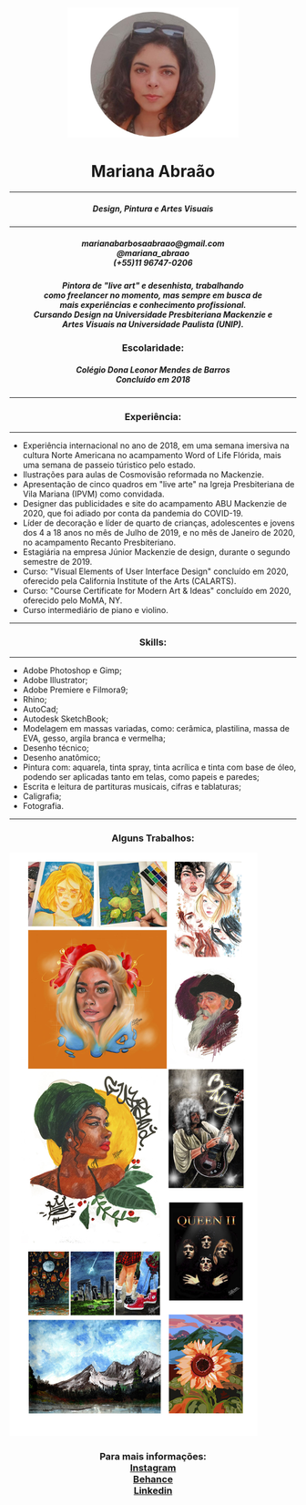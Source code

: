 
<html lang="pt-br">
<head>
</head>
<body>
    <p style="text-align:center;">
        <img src="eu.jpg" width="300"/>
    </p>
       <h1 style="text-align:center;"> Mariana Abraão</h1>
 <hr/>
       <h5 style="text-align:center;">Design, Pintura e Artes Visuais</h5>
<hr/>
<h5 style="text-align: center;">marianabarbosaabraao@gmail.com<br/>@mariana_abraao<br/>(+55)11 96747-0206</h5>
<h5 style="text-align: center;">Pintora de "live art" e desenhista, trabalhando<br/>como <i>freelancer</i> no momento, mas sempre em busca de<br/>mais experiências e conhecimento profissional.
    <br/>Cursando Design na Universidade Presbiteriana Mackenzie e 
    <br/>Artes Visuais na Universidade Paulista (UNIP).</h5>
<h3 style="text-align: center;"><b>Escolaridade:</b></h3>
<h5 style="text-align: center;">
Colégio Dona Leonor Mendes de Barros<br/>
Concluído em 2018
</h5>
<hr/>
<h3 style="text-align: center;"><b>Experiência:</b></h3>
<hr/>
<ul>
    <li>Experiência internacional no ano de 2018, em uma semana imersiva na cultura Norte Americana no acampamento Word of Life Flórida, mais uma semana de passeio túristico pelo estado. </li>
    <li>Ilustrações para aulas de Cosmovisão reformada no Mackenzie.</li>
    <li>Apresentação de cinco quadros em "live arte" na Igreja Presbiteriana de Vila Mariana (IPVM) como convidada.</li>
    <li>Designer das publicidades e site do acampamento ABU Mackenzie de 2020, que foi adiado por conta da pandemia do COVID-19. </li>
    <li>Líder de decoração e líder de quarto de crianças, adolescentes e jovens dos 4 a 18 anos no mês de Julho de 2019, e no mês de Janeiro de 2020, no acampamento Recanto Presbiteriano.</li>
    <li>Estagiária na empresa Júnior Mackenzie de design, durante o segundo semestre de 2019.</li>
    <li>Curso: "Visual Elements of User Interface Design" concluído em 2020, oferecido pela California Institute of the Arts (CALARTS).</li>
    <li>Curso: "Course Certificate for Modern Art & Ideas" concluído em 2020, oferecido pelo MoMA, NY.</li>
    <li>Curso intermediário de piano e violino. </li>
</ul>
<hr/>
<h3 style="text-align: center;"><b>Skills:</b></h3>
<hr/>
<ul>
    <li>Adobe Photoshop e Gimp;</li>
    <li>Adobe Illustrator;</li>
    <li>Adobe Premiere e Filmora9;</li>
    <li>Rhino;</li>
    <li>AutoCad;</li>
    <li>Autodesk SketchBook;</li>
    <li>Modelagem em massas variadas, como: cerâmica, plastilina, massa de EVA, gesso, argila branca e vermelha;</li>
    <li>Desenho técnico;</li>
    <li>Desenho anatômico;</li>
    <li>Pintura com: aquarela, tinta spray, tinta acrílica e tinta com base de óleo, podendo ser aplicadas tanto em telas, como papeis e paredes;</li>
    <li>Escrita e leitura de partituras musicais, cifras e tablaturas;</li>
    <li>Caligrafia;</li>
    <li>Fotografia.</li>
</ul>
<hr/>
<h3 style="text-align: center;"><b>Alguns Trabalhos:</b></h3>
<img src="port.jpg"/>
<h3 style="text-align: center;"><b>Para mais informações:</b><br/>
<a href="https://www.instagram.com/mariana_abraao/?hl=pt-br">Instagram</a><br/>
<a href="https://www.behance.net/marianabard393">Behance</a><br/>
<a href="https://www.linkedin.com/in/mariana-abra%C3%A3o-786423194/">Linkedin</a></h3>


</body>
</html>
